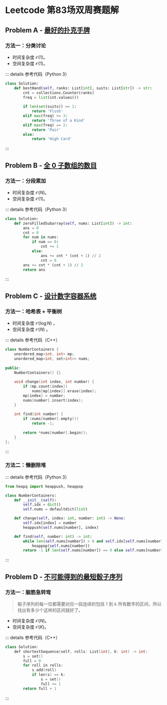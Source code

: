 # Leetcode 第83场双周赛题解

## Problem A - [最好的扑克手牌](https://leetcode.cn/problems/best-poker-hand/)

### 方法一：分类讨论

- 时间复杂度 $\mathcal{O}(1)$。
- 空间复杂度 $\mathcal{O}(1)$。

::: details 参考代码（Python 3）

```python
class Solution:
    def bestHand(self, ranks: List[int], suits: List[str]) -> str:
        cnt = collections.Counter(ranks)
        freq = list(cnt.values())
        
        if len(set(suits)) == 1:
            return 'Flush'
        elif max(freq) >= 3:
            return 'Three of a Kind'
        elif max(freq) == 2:
            return 'Pair'
        else:
            return 'High Card'
```

:::

## Problem B - [全 0 子数组的数目](https://leetcode.cn/problems/number-of-zero-filled-subarrays/)

### 方法一：分段累加

- 时间复杂度 $\mathcal{O}(N)$。
- 空间复杂度 $\mathcal{O}(1)$。

::: details 参考代码（Python 3）

```python
class Solution:
    def zeroFilledSubarray(self, nums: List[int]) -> int:
        ans = 0
        cnt = 0
        for num in nums:
            if num == 0:
                cnt += 1
            else:
                ans += cnt * (cnt + 1) // 2
                cnt = 0
        ans += cnt * (cnt + 1) // 2
        return ans
```

:::

## Problem C - [设计数字容器系统](https://leetcode.cn/problems/design-a-number-container-system/)

### 方法一：哈希表 + 平衡树

- 时间复杂度 $\mathcal{O}(\log N)$ 。
- 空间复杂度 $\mathcal{O}(N)$ 。

::: details 参考代码（C++）

```cpp
class NumberContainers {
    unordered_map<int, int> mp;
    unordered_map<int, set<int>> nums;
    
public:
    NumberContainers() {}
    
    void change(int index, int number) {
        if (mp.count(index))
            nums[mp[index]].erase(index);
        mp[index] = number;
        nums[number].insert(index);
    }
    
    int find(int number) {
        if (nums[number].empty())
            return -1;
        
        return *nums[number].begin();
    }
};
```

:::

### 方法二：懒删除堆

::: details 参考代码（Python 3）

```python
from heapq import heappush, heappop

class NumberContainers:
    def __init__(self):
        self.idx = dict()
        self.nums = defaultdict(list)

    def change(self, index: int, number: int) -> None:
        self.idx[index] = number
        heappush(self.nums[number], index)

    def find(self, number: int) -> int:
        while len(self.nums[number]) > 0 and self.idx[self.nums[number][0]] != number:
            heappop(self.nums[number])
        return -1 if len(self.nums[number]) == 0 else self.nums[number][0]
```

:::


## Problem D - [不可能得到的最短骰子序列](https://leetcode.cn/problems/shortest-impossible-sequence-of-rolls/)

### 方法一：脑筋急转弯

> 骰子序列的每一位都需要对应一段连续的包括 $1$ 到 $k$ 所有数字的区间，所以找出有多少个这样的区间就好了。

- 时间复杂度 $\mathcal{O}(N)$。
- 空间复杂度 $\mathcal{O}(K)$。

::: details 参考代码（C++）

```cpp
class Solution:
    def shortestSequence(self, rolls: List[int], k: int) -> int:
        s = set()
        full = 0
        for roll in rolls:
            s.add(roll)
            if len(s) == k:
                s = set()
                full += 1
        return full + 1
```

:::

<Utterances />
